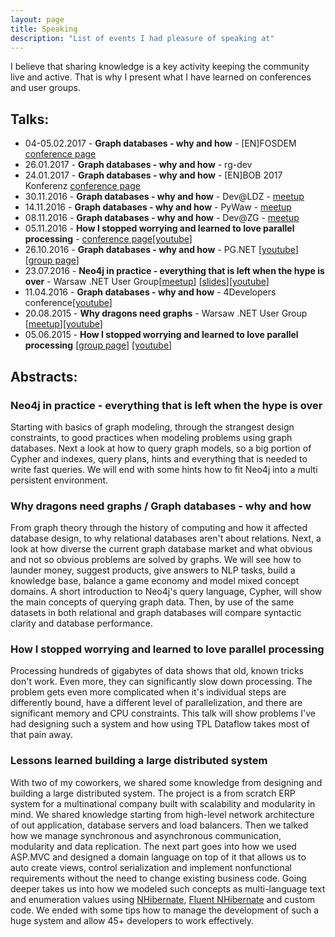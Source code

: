 ```yaml
---
layout: page
title: Speaking
description: "List of events I had pleasure of speaking at"
---
```


I believe that sharing knowledge is a key activity keeping the community live and active. That is why I present what I have learned on conferences and user groups.

## Talks:
- 04-05.02.2017 - **Graph databases - why and how** - [EN]FOSDEM [conference page](https://fosdem.org/2017/schedule/event/graph_intro_graph_databases/)
- 26.01.2017 - **Graph databases - why and how** - rg-dev
- 24.01.2017 - **Graph databases - why and how** - [EN]BOB 2017 Konferenz [conference page](http://bobkonf.de/2017/warda.html)
- 30.11.2016 - **Graph databases - why and how** - Dev@LDZ - [meetup](https://www.meetup.com/dev-LDZ/events/235332452/)
- 14.11.2016 - **Graph databases - why and how** - PyWaw - [meetup](https://www.meetup.com/PyWaw-Python-Warsaw-User-Group/events/234937571/)
- 08.11.2016 - **Graph databases - why and how** - Dev@ZG - [meetup](https://www.meetup.com/DEV-ZG/events/234737689/)
- 05.11.2016 - **How I stopped worrying and learned to love parallel processing** - [conference page](http://dotnetconf.pl/Agenda)[[youtube](https://www.youtube.com/watch?v=Dup24FdDYj4&t=572s)]
- 26.10.2016 - **Graph databases - why and how** - PG.NET [[youtube](https://www.youtube.com/watch?v=BW3gD-eb9zM)][[group page](http://events.pozoga.eu/poznanska-grupa-net-62/)]
- 23.07.2016 - **Neo4j in practice - everything that is left when the hype is over** - Warsaw .NET User Group[[meetup](http://www.meetup.com/WG-NET/events/231937626/)] [[slides](indexoutofrange.com/presentations/PracticalNeo4j/index.html)][[youtube](https://www.youtube.com/watch?v=3n1fVvW-oW8)]
- 11.04.2016 - **Graph databases - why and how** - 4Developers conference[[youtube](https://www.youtube.com/watch?v=ISKC25G1HCY)]
- 20.08.2015 - <a name="whyDragonsNeedGraphs"></a> **Why dragons need graphs** - Warsaw .NET User Group [[meetup](http://www.meetup.com/WG-NET/events/224309541/)][[youtube](https://www.youtube.com/watch?v=Bo6uOQ-P25w)]
- 05.06.2015 - **How I stopped worrying and learned to love parallel processing** [[group page](http://www.wg.net.pl/aktualnosci/zaproszeniena86spotkaniewgnet)] [[youtube](https://www.youtube.com/watch?v=PL4pkv6YAxg)]
 
## Abstracts:


### Neo4j in practice - everything that is left when the hype is over

Starting with basics of graph modeling, through the strangest design constraints, to good practices when modeling problems using graph databases. Next a look at how to query graph models, so a big portion of Cypher and indexes, query plans, hints and everything that is needed to write fast queries. We will end with some hints how to fit Neo4j into a multi persistent environment.


### <a name="whyDragonsNeedGraphs"></a> Why dragons need graphs / Graph databases - why and how

From graph theory through the history of computing and how it affected database design, to why relational databases aren't about relations.
Next, a look at how diverse the current graph database market and what obvious and not so obvious problems are solved by graphs. We will see how to launder money, suggest products, give answers to NLP tasks, build a knowledge base, balance a game economy and model mixed concept domains. A short introduction to Neo4j's query language, Cypher, will show the main concepts of querying graph data. Then, by use of the same datasets in both relational and graph databases will compare syntactic clarity and database performance.


### How I stopped worrying and learned to love parallel processing

Processing hundreds of gigabytes of data shows that old, known tricks don't work. Even more, they can significantly slow down processing. The problem gets even more complicated when it's individual steps are differently bound, have a different level of parallelization, and there are significant memory and CPU constraints. This talk will show problems I've had designing such a system and how using TPL Dataflow takes most of that pain away.


### Lessons learned building a large distributed system

With two of my coworkers, we shared some knowledge from designing and building a large distributed system. The project is a from scratch ERP system for a multinational company built with scalability and modularity in mind. We shared knowledge starting from high-level network architecture of out application, database servers and load balancers. Then we talked how we manage synchronous and asynchronous communication, modularity and data replication. The next part goes into how we used ASP.MVC and designed a domain language on top of it that allows us to auto create views, control serialization and implement nonfunctional requirements without the need to change existing business code. Going deeper takes us into how we modeled such concepts as multi-language text and  enumeration values using [NHibernate](http://nhibernate.info/), [Fluent NHibernate](http://www.fluentnhibernate.org/) and custom code. We ended with some tips how to manage the development of such a huge system and allow 45+ developers to work effectively.
